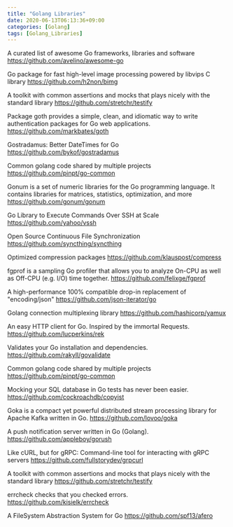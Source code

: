 ```yaml
---
title: "Golang Libraries"
date: 2020-06-13T06:13:36+09:00
categories: [Golang]
tags: [Golang_Libraries]
---
```


A curated list of awesome Go frameworks, libraries and software
https://github.com/avelino/awesome-go

Go package for fast high-level image processing powered by libvips C library
 https://github.com/h2non/bimg

A toolkit with common assertions and mocks that plays nicely with the standard library
 https://github.com/stretchr/testify

Package goth provides a simple, clean, and idiomatic way to write authentication packages for Go web applications.
 https://github.com/markbates/goth

Gostradamus: Better DateTimes for Go
 https://github.com/bykof/gostradamus

Common golang code shared by multiple projects
 https://github.com/pinpt/go-common

Gonum is a set of numeric libraries for the Go programming language. It contains libraries for matrices, statistics, optimization, and more
 https://github.com/gonum/gonum

Go Library to Execute Commands Over SSH at Scale
 https://github.com/yahoo/vssh

Open Source Continuous File Synchronization
 https://github.com/syncthing/syncthing

Optimized compression packages
 https://github.com/klauspost/compress

fgprof is a sampling Go profiler that allows you to analyze On-CPU as well as Off-CPU (e.g. I/O) time together.
 https://github.com/felixge/fgprof

A high-performance 100% compatible drop-in replacement of "encoding/json"
 https://github.com/json-iterator/go

Golang connection multiplexing library
 https://github.com/hashicorp/yamux

An easy HTTP client for Go. Inspired by the immortal Requests.
 https://github.com/lucperkins/rek

Validates your Go installation and dependencies.
 https://github.com/rakyll/govalidate

Common golang code shared by multiple projects
 https://github.com/pinpt/go-common

Mocking your SQL database in Go tests has never been easier.
 https://github.com/cockroachdb/copyist

Goka is a compact yet powerful distributed stream processing library for Apache Kafka written in Go.
 https://github.com/lovoo/goka

A push notification server written in Go (Golang).
 https://github.com/appleboy/gorush

Like cURL, but for gRPC: Command-line tool for interacting with gRPC servers
 https://github.com/fullstorydev/grpcurl

A toolkit with common assertions and mocks that plays nicely with the standard library
 https://github.com/stretchr/testify

errcheck checks that you checked errors.
 https://github.com/kisielk/errcheck

A FileSystem Abstraction System for Go
 https://github.com/spf13/afero